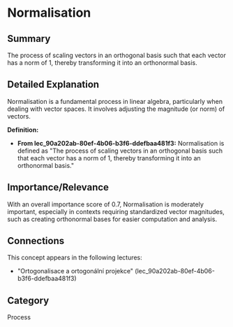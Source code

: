 # Normalisation

## Summary
The process of scaling vectors in an orthogonal basis such that each vector has a norm of 1, thereby transforming it into an orthonormal basis.

## Detailed Explanation
Normalisation is a fundamental process in linear algebra, particularly when dealing with vector spaces. It involves adjusting the magnitude (or norm) of vectors.

**Definition:**
*   **From lec_90a202ab-80ef-4b06-b3f6-ddefbaa481f3:** Normalisation is defined as "The process of scaling vectors in an orthogonal basis such that each vector has a norm of 1, thereby transforming it into an orthonormal basis."

## Importance/Relevance
With an overall importance score of 0.7, Normalisation is moderately important, especially in contexts requiring standardized vector magnitudes, such as creating orthonormal bases for easier computation and analysis.

## Connections
This concept appears in the following lectures:
*   "Ortogonalisace a ortogonální projekce" (lec_90a202ab-80ef-4b06-b3f6-ddefbaa481f3)

## Category
Process